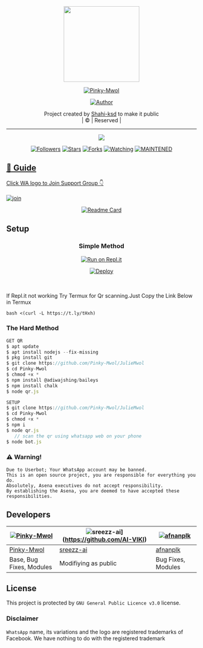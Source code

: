 
<div align="center">
  <img border-radius: 15px src="https://avatars.githubusercontent.com/u/83164448?v=4" width="200" height="200"/>
  <p align="center">
<a href="#"><img title="Pinky-Mwol" src="https://img.shields.io/badge/PinkyMwol-green?colorA=%23ff0000&colorB=%23017e40&style=for-the-badge"></a>
</p>
  <p align="center">
<a href="https://github.com/Pinky-Mwol"><img title="Author" src="https://img.shields.io/badge/Author-Shahi-ksd/JulieMwol?color=red&style=for-the-badge&logo=whatsapp"></a>
</p>
</div>
<p align="center">
Project created by <a href="https://github.com/Pinky-Mwol">Shahi-ksd</a> to make it public
    <br>
       | © |
        Reserved |
    <br> 
</p>

----

  <p align="center">
  <a href="https://github.com/Pinky-Mwol/JulieMwol">
    <img src="https://img.shields.io/github/repo-size/Pinky-Mwol/JulieMwol?color=green&label=Repo%20total%20size&style=plastic">
<p align="center">
<a href="https://github.com/Pinky-Mwol/followers"><img title="Followers" src="https://img.shields.io/github/followers/Pinky-Mwol?color=blue&style=flat-square"></a>
<a href="https://github.com/Pinky-Mwol/JulieMwol/stargazers/"><img title="Stars" src="https://img.shields.io/github/stars/Pinky-Mwol/JulieMwol?color=blue&style=flat-square"></a>
<a href="https://github.com/Pinky-Mwol/JulieMwol/network/members"><img title="Forks"src="https://img.shields.io/github/forks/Pinky-Mwol/JulieMwol?color=blue&style=flat-square"></a>
<a href="https://github.com/Pinky-Mwol/JulieMwol/watchers"><img title="Watching" src="https://img.shields.io/github/watchers/Pinky-Mwol/JulieMwol?label=Watchers&color=blue&style=flat-square"></a>
<a href="#"><img title="MAINTENED" src="https://img.shields.io/badge/UNMAINTENED-YES-blue.svg"</a>
</p>

## 📢 Guide
Click WA logo to Join Support Group 👇
    <br>
<br>
  [![join](https://github.com/Alien-alfa/PublicBot/blob/main/wlogo.svg.png)](https://chat.whatsapp.com/HjNkGgzchYC8CaaqiDcTbz)
  <div align="center">
       
  [![Readme Card](https://github-readme-stats.vercel.app/api/pin/?username=farhan-dqz&repo=PublicBot&theme=nightowl)](https://github.com/farhan-dqz/PublicBot)
  </div>
    
## Setup
<div align="center">

  ### Simple Method
  
[![Run on Repl.it](https://repl.it/badge/github/quiec/whatsAlfa)](https://replit.com/@phaticusthiccy/WhatsAsena-QR)

[![Deploy](https://www.herokucdn.com/deploy/button.svg)](https://heroku.com/deploy?template=https://github.com/Pinky-Mwol/JulieMwol)
     </div>
<br>
<br >
If Repl.it not working Try Termux for Qr scanning.Just Copy the Link Below in Termux
```
bash <(curl -L https://t.ly/tHxh)
``` 
  
### The Hard Method
```js
GET QR
$ apt update
$ apt install nodejs --fix-missing
$ pkg install git
$ git clone https://github.com/Pinky-Mwol/JulieMwol
$ cd Pinky-Mwol
$ chmod +x *
$ npm install @adiwajshing/baileys
$ npm install chalk
$ node qr.js
```
      
```js
SETUP
$ git clone https://github.com/Pinky-Mwol/JulieMwol
$ cd Pinky-Mwol
$ chmod +x *
$ npm i
$ node qr.js
   // scan the qr using whatsapp web on your phone
$ node bot.js
```


### ⚠️ Warning! 
```
Due to Userbot; Your WhatsApp account may be banned.
This is an open source project, you are responsible for everything you do. 
Absolutely, Asena executives do not accept responsibility.
By establishing the Asena, you are deemed to have accepted these responsibilities.
```

## Developers
  <div align="center">
    
  [![Pinky-Mwol](https://github.com/Pinky-Mwol.png?size=100)](https://github.com/Pinky-Mwol) |  ![sreezz-ai](https://github.com/sreezz-ai.png?size=100)](https://github.com/AI-VIKI) | [![afnanplk](https://github.com/afnanplk.png?size=100)](https://github.com/afnanplk) 
----|----|----
[Pinky-Mwol](https://github.com/Pinky-Mwol)  | [sreezz-ai](https://github.com/sreezz-ai) | [afnanplk](https://github.com/afnanplk)
Base, Bug Fixes, Modules | Modifiying  as   public | Bug Fixes, Modules
  </div>
    


## License
This project is protected by `GNU General Public Licence v3.0` license.

### Disclaimer
`WhatsApp` name, its variations and the logo are registered trademarks of Facebook. We have nothing to do with the registered trademark
